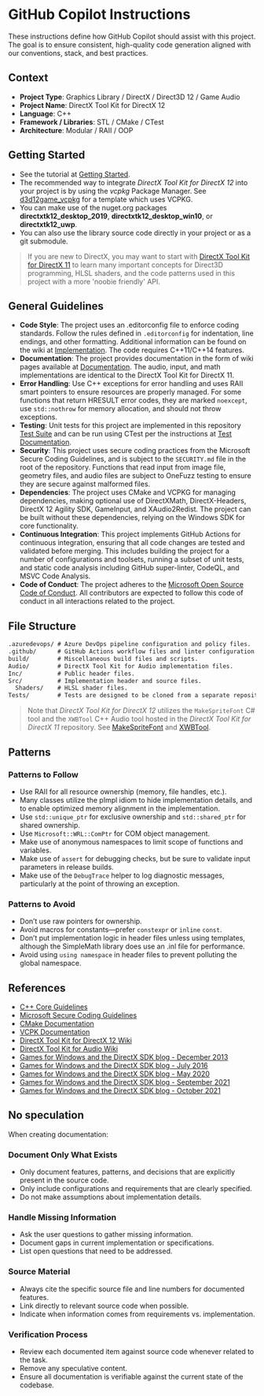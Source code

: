 # GitHub Copilot Instructions

These instructions define how GitHub Copilot should assist with this project. The goal is to ensure consistent, high-quality code generation aligned with our conventions, stack, and best practices.

## Context

- **Project Type**: Graphics Library / DirectX / Direct3D 12 / Game Audio
- **Project Name**: DirectX Tool Kit for DirectX 12
- **Language**: C++
- **Framework / Libraries**: STL / CMake / CTest
- **Architecture**: Modular / RAII / OOP

## Getting Started

- See the tutorial at [Getting Started](https://github.com/microsoft/DirectXTK12/wiki/Getting-Started).
- The recommended way to integrate *DirectX Tool Kit for DirectX 12* into your project is by using the *vcpkg* Package Manager. See [d3d12game_vcpkg](https://github.com/walbourn/directx-vs-templates/tree/main/d3d12game_vcpkg) for a template which uses VCPKG.
- You can make use of the nuget.org packages **directxtk12_desktop_2019**, **directxtk12_desktop_win10**, or **directxtk12_uwp**.
- You can also use the library source code directly in your project or as a git submodule.

> If you are new to DirectX, you may want to start with [DirectX Tool Kit for DirectX 11](https://github.com/microsoft/DirectXTK/wiki/Getting-Started) to learn many important concepts for Direct3D programming, HLSL shaders, and the code patterns used in this project with a more 'noobie friendly' API.

## General Guidelines

- **Code Style**: The project uses an .editorconfig file to enforce coding standards. Follow the rules defined in `.editorconfig` for indentation, line endings, and other formatting. Additional information can be found on the wiki at [Implementation](https://github.com/microsoft/DirectXTK12/wiki/Implementation). The code requires C++11/C++14 features.
- **Documentation**: The project provides documentation in the form of wiki pages available at [Documentation](https://github.com/microsoft/DirectXTK12/wiki/). The audio, input, and math implementations are identical to the DirectX Tool Kit for DirectX 11.
- **Error Handling**: Use C++ exceptions for error handling and uses RAII smart pointers to ensure resources are properly managed. For some functions that return HRESULT error codes, they are marked `noexcept`, use `std::nothrow` for memory allocation, and should not throw exceptions.
- **Testing**: Unit tests for this project are implemented in this repository [Test Suite](https://github.com/walbourn/directxtk12test/) and can be run using CTest per the instructions at [Test Documentation](https://github.com/walbourn/directxtk12test/wiki).
- **Security**: This project uses secure coding practices from the Microsoft Secure Coding Guidelines, and is subject to the `SECURITY.md` file in the root of the repository. Functions that read input from image file, geometry files, and audio files are subject to OneFuzz testing to ensure they are secure against malformed files.
- **Dependencies**: The project uses CMake and VCPKG for managing dependencies, making optional use of DirectXMath, DirectX-Headers, DirectX 12 Agility SDK, GameInput, and XAudio2Redist. The project can be built without these dependencies, relying on the Windows SDK for core functionality.
- **Continuous Integration**: This project implements GitHub Actions for continuous integration, ensuring that all code changes are tested and validated before merging. This includes building the project for a number of configurations and toolsets, running a subset of unit tests, and static code analysis including GitHub super-linter, CodeQL, and MSVC Code Analysis.
- **Code of Conduct**: The project adheres to the [Microsoft Open Source Code of Conduct](https://opensource.microsoft.com/codeofconduct/). All contributors are expected to follow this code of conduct in all interactions related to the project.

## File Structure

```txt
.azuredevops/ # Azure DevOps pipeline configuration and policy files.
.github/      # GitHub Actions workflow files and linter configuration files.
build/        # Miscellaneous build files and scripts.
Audio/        # DirectX Tool Kit for Audio implementation files.
Inc/          # Public header files.
Src/          # Implementation header and source files.
  Shaders/    # HLSL shader files.
Tests/        # Tests are designed to be cloned from a separate repository at this location.
```

> Note that *DirectX Tool Kit for DirectX 12* utilizes the `MakeSpriteFont` C# tool and the `XWBTool` C++ Audio tool hosted in the *DirectX Tool Kit for DirectX 11* repository. See [MakeSpriteFont](https://github.com/microsoft/DirectXTK/tree/main/MakeSpriteFont) and [XWBTool](https://github.com/microsoft/DirectXTK/tree/main/XWBTool).

## Patterns

### Patterns to Follow

- Use RAII for all resource ownership (memory, file handles, etc.).
- Many classes utilize the pImpl idiom to hide implementation details, and to enable optimized memory alignment in the implementation.
- Use `std::unique_ptr` for exclusive ownership and `std::shared_ptr` for shared ownership.
- Use `Microsoft::WRL::ComPtr` for COM object management.
- Make use of anonymous namespaces to limit scope of functions and variables.
- Make use of `assert` for debugging checks, but be sure to validate input parameters in release builds.
- Make use of the `DebugTrace` helper to log diagnostic messages, particularly at the point of throwing an exception.

### Patterns to Avoid

- Don’t use raw pointers for ownership.
- Avoid macros for constants—prefer `constexpr` or `inline` `const`.
- Don’t put implementation logic in header files unless using templates, although the SimpleMath library does use an .inl file for performance.
- Avoid using `using namespace` in header files to prevent polluting the global namespace.

## References

- [C++ Core Guidelines](https://isocpp.github.io/CppCoreGuidelines/CppCoreGuidelines)
- [Microsoft Secure Coding Guidelines](https://learn.microsoft.com/en-us/security/develop/secure-coding-guidelines)
- [CMake Documentation](https://cmake.org/documentation/)
- [VCPK Documentation](https://learn.microsoft.com/vcpkg/)
- [DirectX Tool Kit for DirectX 12 Wiki](https://github.com/microsoft/DirectXTK12/wiki/)
- [DirectX Tool Kit for Audio Wiki](https://github.com/Microsoft/DirectXTK/wiki/Audio)
- [Games for Windows and the DirectX SDK blog - December 2013](https://walbourn.github.io/directx-tool-kit-for-audio/)
- [Games for Windows and the DirectX SDK blog - July 2016](https://walbourn.github.io/directx-tool-kit-for-directx-12/)
- [Games for Windows and the DirectX SDK blog - May 2020](https://walbourn.github.io/directx-tool-kit-for-audio-updates-and-a-direct3d-9-footnote/)
- [Games for Windows and the DirectX SDK blog - September 2021](https://walbourn.github.io/latest-news-on-directx-tool-kit/)
- [Games for Windows and the DirectX SDK blog - October 2021](https://walbourn.github.io/directx-tool-kit-vertex-skinning-update/)

## No speculation

When creating documentation:

### Document Only What Exists

- Only document features, patterns, and decisions that are explicitly present in the source code.
- Only include configurations and requirements that are clearly specified.
- Do not make assumptions about implementation details.

### Handle Missing Information

- Ask the user questions to gather missing information.
- Document gaps in current implementation or specifications.
- List open questions that need to be addressed.

### Source Material

- Always cite the specific source file and line numbers for documented features.
- Link directly to relevant source code when possible.
- Indicate when information comes from requirements vs. implementation.

### Verification Process

- Review each documented item against source code whenever related to the task.
- Remove any speculative content.
- Ensure all documentation is verifiable against the current state of the codebase.

